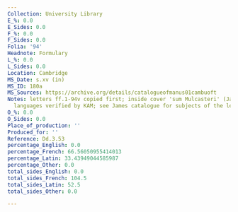 ```yaml
---
Collection: University Library
E_%: 0.0
E_Sides: 0.0
F_%: 0.0
F_Sides: 0.0
Folia: '94'
Headnote: Formulary
L_%: 0.0
L_Sides: 0.0
Location: Cambridge
MS_Date: s.xv (in)
MS_ID: 180a
MS_Sources: https://archive.org/details/catalogueofmanus01cambuoft
Notes: letters ff.1-94v copied first; inside cover 'sum Mulcasteri' (James Catalogue);
  languages verified by KAM; see James catalogue for subjects of the letters
O_%: 0.0
O_Sides: 0.0
Place_of_production: ''
Produced_for: ''
Reference: Dd.3.53
percentage_English: 0.0
percentage_French: 66.56050955414013
percentage_Latin: 33.43949044585987
percentage_Other: 0.0
total_sides_English: 0.0
total_sides_French: 104.5
total_sides_Latin: 52.5
total_sides_Other: 0.0

---
```

